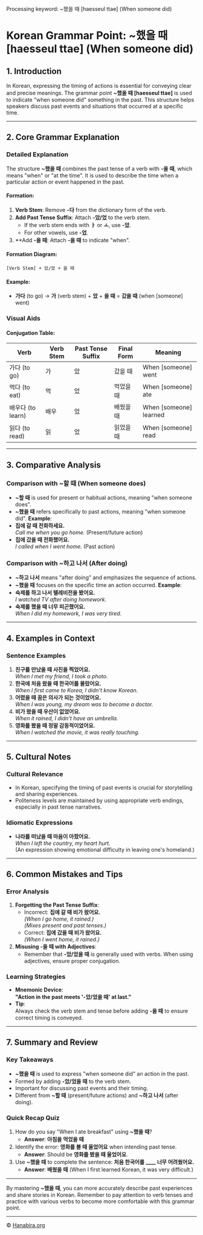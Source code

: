 Processing keyword: ~했을 때 [haesseul ttae] (When someone did)
# Korean Grammar Point: ~했을 때 [haesseul ttae] (When someone did)

## 1. Introduction
In Korean, expressing the timing of actions is essential for conveying clear and precise meanings. The grammar point **~했을 때 [haesseul ttae]** is used to indicate "when someone did" something in the past. This structure helps speakers discuss past events and situations that occurred at a specific time.

---
## 2. Core Grammar Explanation
### Detailed Explanation
The structure **~했을 때** combines the past tense of a verb with **-을 때**, which means "when" or "at the time". It is used to describe the time when a particular action or event happened in the past.
#### Formation:
1. **Verb Stem**: Remove **-다** from the dictionary form of the verb.
2. **Add Past Tense Suffix**: Attach **-았/었** to the verb stem.
   - If the verb stem ends with **ㅏ** or **ㅗ**, use **-았**.
   - For other vowels, use **-었**.
3. **Add **-을 때**: Attach **-을 때** to indicate "when".
#### Formation Diagram:
```
[Verb Stem] + 았/었 + 을 때
```
#### Example:
- **가다** (to go) → **가** (verb stem) + **았** + **을 때** = **갔을 때** (when [someone] went)
### Visual Aids
#### Conjugation Table:
| Verb       | Verb Stem | Past Tense Suffix | Final Form       | Meaning                  |
|------------|-----------|-------------------|------------------|--------------------------|
| 가다 (to go)   | 가         | 았               | 갔을 때           | When [someone] went      |
| 먹다 (to eat) | 먹         | 었               | 먹었을 때         | When [someone] ate       |
| 배우다 (to learn) | 배우       | 었               | 배웠을 때         | When [someone] learned   |
| 읽다 (to read) | 읽         | 었               | 읽었을 때         | When [someone] read      |
---
## 3. Comparative Analysis
### Comparison with **~할 때** (When someone does)
- **~할 때** is used for present or habitual actions, meaning "when someone does".
- **~했을 때** refers specifically to past actions, meaning "when someone did".
**Example**:
- **집에 갈 때 전화하세요.**  
  *Call me when you go home.* (Present/future action)
- **집에 갔을 때 전화했어요.**  
  *I called when I went home.* (Past action)
### Comparison with **~하고 나서** (After doing)
- **~하고 나서** means "after doing" and emphasizes the sequence of actions.
- **~했을 때** focuses on the specific time an action occurred.
**Example**:
- **숙제를 하고 나서 텔레비전을 봤어요.**  
  *I watched TV after doing homework.*
- **숙제를 했을 때 너무 피곤했어요.**  
  *When I did my homework, I was very tired.*
---
## 4. Examples in Context
### Sentence Examples
1. **친구를 만났을 때 사진을 찍었어요.**  
   *When I met my friend, I took a photo.*
2. **한국에 처음 왔을 때 한국어를 몰랐어요.**  
   *When I first came to Korea, I didn't know Korean.*
3. **어렸을 때 꿈은 의사가 되는 것이었어요.**  
   *When I was young, my dream was to become a doctor.*
4. **비가 왔을 때 우산이 없었어요.**  
   *When it rained, I didn't have an umbrella.*
5. **영화를 봤을 때 정말 감동적이었어요.**  
   *When I watched the movie, it was really touching.*
---
## 5. Cultural Notes
### Cultural Relevance
- In Korean, specifying the timing of past events is crucial for storytelling and sharing experiences.
- Politeness levels are maintained by using appropriate verb endings, especially in past tense narratives.
### Idiomatic Expressions
- **나라를 떠났을 때 마음이 아팠어요.**  
  *When I left the country, my heart hurt.*  
  (An expression showing emotional difficulty in leaving one's homeland.)
---
## 6. Common Mistakes and Tips
### Error Analysis
1. **Forgetting the Past Tense Suffix**:
   - Incorrect: **집에 갈 때 비가 왔어요.**  
     *(When I go home, it rained.)*  
     *(Mixes present and past tenses.)*
   - Correct: **집에 갔을 때 비가 왔어요.**  
     *(When I went home, it rained.)*
2. **Misusing **-을 때** with Adjectives**:
   - Remember that **-았/었을 때** is generally used with verbs. When using adjectives, ensure proper conjugation.
### Learning Strategies
- **Mnemonic Device**:  
  **"Action in the past meets '-았/었을 때' at last."**
- **Tip**:  
  Always check the verb stem and tense before adding **-을 때** to ensure correct timing is conveyed.
---
## 7. Summary and Review
### Key Takeaways
- **~했을 때** is used to express "when someone did" an action in the past.
- Formed by adding **-았/었을 때** to the verb stem.
- Important for discussing past events and their timing.
- Different from **~할 때** (present/future actions) and **~하고 나서** (after doing).
### Quick Recap Quiz
1. How do you say "When I ate breakfast" using **~했을 때**?
   - **Answer**: **아침을 먹었을 때**
2. Identify the error: **영화를 볼 때 울었어요** when intending past tense.
   - **Answer**: Should be **영화를 봤을 때 울었어요**.
3. Use **~했을 때** to complete the sentence: **처음 한국어를 ____ 너무 어려웠어요.**
   - **Answer**: **배웠을 때** (When I first learned Korean, it was very difficult.)
---
By mastering **~했을 때**, you can more accurately describe past experiences and share stories in Korean. Remember to pay attention to verb tenses and practice with various verbs to become more comfortable with this grammar point.

---
© [Hanabira.org](https://hanabira.org)
